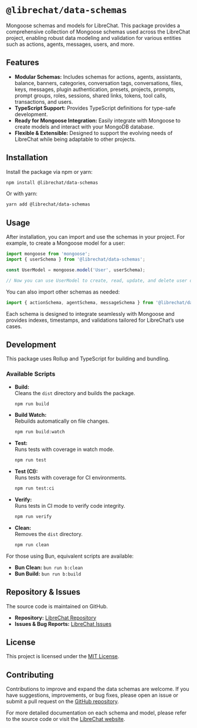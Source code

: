 # `@librechat/data-schemas`

Mongoose schemas and models for LibreChat. This package provides a comprehensive collection of Mongoose schemas used across the LibreChat project, enabling robust data modeling and validation for various entities such as actions, agents, messages, users, and more.


## Features

- **Modular Schemas:** Includes schemas for actions, agents, assistants, balance, banners, categories, conversation tags, conversations, files, keys, messages, plugin authentication, presets, projects, prompts, prompt groups, roles, sessions, shared links, tokens, tool calls, transactions, and users.
- **TypeScript Support:** Provides TypeScript definitions for type-safe development.
- **Ready for Mongoose Integration:** Easily integrate with Mongoose to create models and interact with your MongoDB database.
- **Flexible & Extensible:** Designed to support the evolving needs of LibreChat while being adaptable to other projects.


## Installation

Install the package via npm or yarn:

```bash
npm install @librechat/data-schemas
```

Or with yarn:

```bash
yarn add @librechat/data-schemas
```


## Usage

After installation, you can import and use the schemas in your project. For example, to create a Mongoose model for a user:

```js
import mongoose from 'mongoose';
import { userSchema } from '@librechat/data-schemas';

const UserModel = mongoose.model('User', userSchema);

// Now you can use UserModel to create, read, update, and delete user documents.
```

You can also import other schemas as needed:

```js
import { actionSchema, agentSchema, messageSchema } from '@librechat/data-schemas';
```

Each schema is designed to integrate seamlessly with Mongoose and provides indexes, timestamps, and validations tailored for LibreChat’s use cases.


## Development

This package uses Rollup and TypeScript for building and bundling.

### Available Scripts

- **Build:**  
  Cleans the `dist` directory and builds the package.
  ```bash
  npm run build
  ```

- **Build Watch:**  
  Rebuilds automatically on file changes.
  ```bash
  npm run build:watch
  ```

- **Test:**  
  Runs tests with coverage in watch mode.
  ```bash
  npm run test
  ```

- **Test (CI):**  
  Runs tests with coverage for CI environments.
  ```bash
  npm run test:ci
  ```

- **Verify:**  
  Runs tests in CI mode to verify code integrity.
  ```bash
  npm run verify
  ```

- **Clean:**  
  Removes the `dist` directory.
  ```bash
  npm run clean
  ```

For those using Bun, equivalent scripts are available:
- **Bun Clean:** `bun run b:clean`
- **Bun Build:** `bun run b:build`


## Repository & Issues

The source code is maintained on GitHub.
- **Repository:** [LibreChat Repository](https://github.com/danny-avila/LibreChat.git)
- **Issues & Bug Reports:** [LibreChat Issues](https://github.com/danny-avila/LibreChat/issues)


## License

This project is licensed under the [MIT License](LICENSE).


## Contributing

Contributions to improve and expand the data schemas are welcome. If you have suggestions, improvements, or bug fixes, please open an issue or submit a pull request on the [GitHub repository](https://github.com/danny-avila/LibreChat/issues).

For more detailed documentation on each schema and model, please refer to the source code or visit the [LibreChat website](https://librechat.ai).
